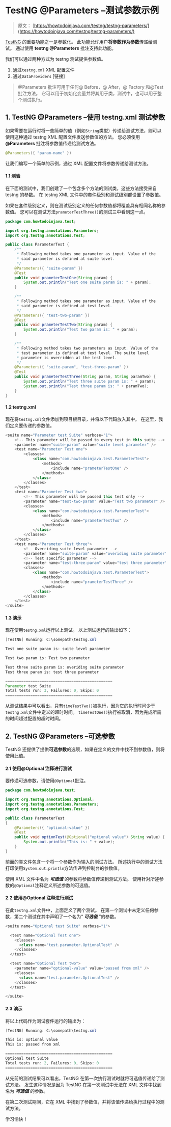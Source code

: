 # TestNG @Parameters –测试参数示例

> 原文： [https://howtodoinjava.com/testng/testng-parameters/](https://howtodoinjava.com/testng/testng-parameters/)

[TestNG](https://howtodoinjava.com/java-testng-tutorials/) 的重要功能之一是参数化。 此功能允许用户**将参数作为参数**传递给测试。 通过使用 **testng @Parameters** 批注支持此功能。

我们可以通过两种方式为 testng 测试提供参数值。

1.  通过`testng.xml` XML 配置文件
2.  通过`DataProviders` [链接]

> @Parameters 批注可用于任何@ Before，@ After，@ Factory 和@Test 批注方法。 它可以用于初始化变量并将其用于类，测试中，也可以用于整个测试执行。

## 1\. TestNG @Parameters –使用 testng.xml 测试参数

如果需要在运行时将一些简单的值（例如`String`类型）传递给测试方法，则可以使用这种通过 testng XML 配置文件发送参数值的方法。 您必须使用 **@Parameters** 批注将参数值传递给测试方法。

```java
@Parameters({ "param-name" })
```

让我们编写一个简单的示例，通过 XML 配置文件将参数传递给测试方法。

#### 1.1 测验

在下面的测试中，我们创建了一个包含多个方法的测试类，这些方法接受来自 testng 的参数。 在 testng XML 文件中的套件级别和测试级别都设置了参数值。

如果在套件级别定义，则在测试级别定义的任何参数值都将覆盖具有相同名称的参数值。 您可以在测试方法`prameterTestThree()`的测试三中看到这一点。

```java
package com.howtodoinjava.test;

import org.testng.annotations.Parameters;
import org.testng.annotations.Test;

public class ParameterTest {
	/**
	 * Following method takes one parameter as input. Value of the 
	 * said parameter is defined at suite level.
	 */
	@Parameters({ "suite-param" })
	@Test
	public void prameterTestOne(String param) {
		System.out.println("Test one suite param is: " + param);
	}

	/**
	 * Following method takes one parameter as input. Value of the
	 * said parameter is defined at test level.
	 */
	@Parameters({ "test-two-param" })
	@Test
	public void prameterTestTwo(String param) {
		System.out.println("Test two param is: " + param);
	}

	/**
	 * Following method takes two parameters as input. Value of the 
	 * test parameter is defined at test level. The suite level 
	 * parameter is overridden at the test level.
	 */
	@Parameters({ "suite-param", "test-three-param" })
	@Test
	public void prameterTestThree(String param, String paramTwo) {
		System.out.println("Test three suite param is: " + param);
		System.out.println("Test three param is: " + paramTwo);
	}
}

```

#### 1.2 testng.xml

现在将`testng.xml`文件添加到项目根目录，并将以下代码放入其中。 在这里，我们定义要传递的参数值。

```java
<suite name="Parameter test Suite" verbose="1">
	<!-- This parameter will be passed to every test in this suite -->
	<parameter name="suite-param" value="suite level parameter" />
	<test name="Parameter Test one">
		<classes>
			<class name="com.howtodoinjava.test.ParameterTest">
				<methods>
					<include name="prameterTestOne" />
				</methods>
			</class>
		</classes>
	</test>
	<test name="Parameter Test two">
		<!-- This parameter will be passed this test only -->
		<parameter name="test-two-param" value="Test two parameter" />
		<classes>
			<class name="com.howtodoinjava.test.ParameterTest">
				<methods>
					<include name="prameterTestTwo" />
				</methods>
			</class>
		</classes>
	</test>
	<test name="Parameter Test three">
		<!-- Overriding suite level parameter -->
		<parameter name="suite-param" value="overiding suite parameter" />
		<!-- Test specific parameter -->
		<parameter name="test-three-param" value="test three parameter" />
		<classes>
			<class name="com.howtodoinjava.test.ParameterTest">
				<methods>
					<include name="prameterTestThree" />
				</methods>
			</class>
		</classes>
	</test>
</suite>

```

#### 1.3 演示

现在使用`testng.xml`运行以上测试。 以上测试运行的输出如下：

```java
[TestNG] Running: C:\somepath\testng.xml

Test one suite param is: suite level parameter

Test two param is: Test two parameter

Test three suite param is: overiding suite parameter
Test three param is: test three parameter

===============================================
Parameter test Suite
Total tests run: 3, Failures: 0, Skips: 0
===============================================

```

从测试结果中可以看出，只有`timeTestTwo()`被执行，因为它的执行时间少于`testng.xml`文件中定义的超时时间。 `timeTestOne()`执行被取消，因为完成所需的时间超过配置的超时时间。

## 2\. TestNG @Parameters –可选参数

TestNG 还提供了提供**可选参数**的选项，如果在定义的文件中找不到参数值，则将使用此值。

#### 2.1 使用@Optional 注释进行测试

要传递可选参数，请使用`@Optional`批注。

```java
package com.howtodoinjava.test;

import org.testng.annotations.Optional;
import org.testng.annotations.Parameters;
import org.testng.annotations.Test;

public class ParameterTest 
{
	@Parameters({ "optional-value" })
	@Test
	public void optionTest(@Optional("optional value") String value) {
		System.out.println("This is: " + value);
	}
}

```

前面的类文件包含一个将一个参数作为输入的测试方法。 所述执行中的测试方法打印使用`System.out.println`方法传递到控制台的参数值。

使用 XML 文件中名为 ***可选值*** 的参数将参数值传递到测试方法。 使用针对所述参数的`@Optional`注释定义所述参数的可选值。

#### 2.2 使用@Optional 注释进行测试

在此`testng.xml`文件中，上面定义了两个测试。 在第一个测试中未定义任何参数，第二个测试在其中声明了一个名为“ ***可选值*** ”的参数。

```java
<suite name="Optional test Suite" verbose="1">

  <test name="Optional Test one">
    <classes>
      <class name="test.parameter.OptionalTest" />
    </classes>
  </test>

  <test name="Optional Test two">
    <parameter name="optional-value" value="passed from xml" />
    <classes>
      <class name="test.parameter.OptionalTest" />
    </classes>
  </test>

</suite>

```

#### 2.3 演示

将以上代码作为测试套件运行的输出为：

```java
[TestNG] Running: C:\somepath\testng.xml

This is: optional value
This is: passed from xml

===============================================
Optional test Suite
Total tests run: 2, Failures: 0, Skips: 0
===============================================

```

从先前的测试结果可以看出，TestNG 在第一次执行测试时就将可选值传递给了测试方法。 发生这种情况是因为 TestNG 在第一次测试中无法在 XML 文件中找到名为 ***可选值*** 的参数。

在第二次测试期间，它在 XML 中找到了参数值，并将该值传递给执行过程中的测试方法。

学习愉快！